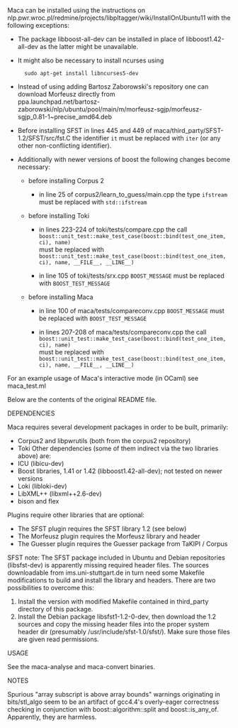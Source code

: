 Maca can be installed using the instructions on nlp.pwr.wroc.pl/redmine/projects/libpltagger/wiki/InstallOnUbuntu11 with the following exceptions:

* The package libboost-all-dev can be installed in place of libboost1.42-all-dev as the latter might be unavailable.

* It might also be necessary to install ncurses using

        sudo apt-get install libncurses5-dev
        
* Instead of using adding Bartosz Zaborowski's repository one can download Morfeusz directly from  
  ppa.launchpad.net/bartosz-zaborowski/nlp/ubuntu/pool/main/m/morfeusz-sgjp/morfeusz-sgjp_0.81-1~precise_amd64.deb

* Before installing SFST in lines 445 and 449 of maca/third_party/SFST-1.2/SFST/src/fst.C the identifier `it` must be replaced with `iter` (or any other non-conflicting identifier).

* Additionally with newer versions of boost the following changes become necessary:
    - before installing Corpus 2
        + in line 25 of corpus2/learn_to_guess/main.cpp the type `ifstream` must be replaced with `std::ifstream`

	- before installing Toki
        + in lines 223-224 of toki/tests/compare.cpp the call  
          `boost::unit_test::make_test_case(boost::bind(test_one_item, ci), name)`  
          must be replaced with  
          `boost::unit_test::make_test_case(boost::bind(test_one_item, ci), name, __FILE__, __LINE__)`

        + in line 105 of toki/tests/srx.cpp `BOOST_MESSAGE` must be replaced with `BOOST_TEST_MESSAGE`

    - before installing Maca
        + in line 100 of maca/tests/compareconv.cpp `BOOST_MESSAGE` must be replaced with `BOOST_TEST_MESSAGE`

        + in lines 207-208 of maca/tests/compareconv.cpp the call  
          `boost::unit_test::make_test_case(boost::bind(test_one_item, ci), name)`  
          must be replaced with  
          `boost::unit_test::make_test_case(boost::bind(test_one_item, ci), name, __FILE__, __LINE__)`

For an example usage of Maca's interactive mode (in OCaml) see maca_test.ml

Below are the contents of the original README file.

DEPENDENCIES

Maca requires several development packages in order to be built, primarily:
 * Corpus2 and libpwrutils (both from the corpus2 repository)
 * Toki
Other dependencies (some of them indirect via the two libraries above) are:
 * ICU (libicu-dev)
 * Boost libraries, 1.41 or 1.42 (libboost1.42-all-dev); not tested on newer versions
 * Loki (libloki-dev)
 * LibXML++ (libxml++2.6-dev)
 * bison and flex

Plugins require other libraries that are optional:
 * The SFST plugin requires the SFST library 1.2 (see below)
 * The Morfeusz plugin requires the Morfeusz library and header
 * The Guesser plugin requires the Guesser package from TaKIPI / Corpus

SFST note: The SFST package included in Ubuntu and Debian repositories (libsfst-dev) is apparently missing required header files. The sources downloadable from ims.uni-stuttgart.de in turn need some Makefile modifications to build and install the library and headers. There are two possibilities to overcome this:
1. Install the version with modified Makefile contained in third_party directory of this package.
2. Install the Debian package libsfst1-1.2-0-dev, then download the 1.2 sources and copy the missing header files into the proper system header dir (presumably /usr/include/sfst-1.0/sfst/). Make sure those files are given read permissions.


USAGE

See the maca-analyse and maca-convert binaries.


NOTES

Spurious "array subscript is above array bounds" warnings originating in bits/stl_algo seem to be an artifact of gcc4.4's overly-eager correctness checking in conjunction with boost::algorithm::split and boost::is_any_of. Apparently, they are harmless.

